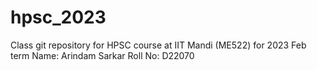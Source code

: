 # hpsc_2023
Class git repository for HPSC course at IIT Mandi (ME522) for 2023 Feb term
Name: Arindam Sarkar
Roll No: D22070
